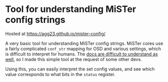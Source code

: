 # Tool for understanding MiSTer config strings

Hosted at https://agg23.github.io/mister-config/

A very basic tool for understanding MiSTer config strings. MiSTer cores use a fairly complicated `conf_str` mapping for OSD and various settings, which is difficult to interpret for humans. The [docs are difficult to understand as well](https://mister-devel.github.io/MkDocs_MiSTer/developer/conf_str/), so I made this simple tool at the request of some other devs.

Using this, you can easily interpret the set config values, and see which value corresponds to what bits in the `status` register.